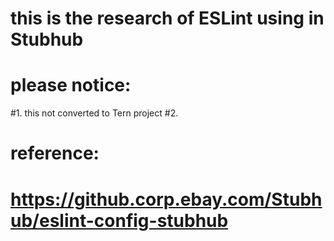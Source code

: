 # this is the research of ESLint using in Stubhub
# please notice:
#1. this not converted to Tern project
#2. 



# reference:
# https://github.corp.ebay.com/Stubhub/eslint-config-stubhub
# 


